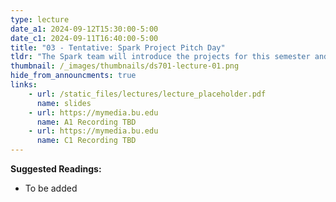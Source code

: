 ```yaml
---
type: lecture
date_a1: 2024-09-12T15:30:00-5:00
date_c1: 2024-09-11T16:40:00-5:00
title: "03 - Tentative: Spark Project Pitch Day"
tldr: "The Spark team will introduce the projects for this semester and what the selection process is."
thumbnail: /_images/thumbnails/ds701-lecture-01.png
hide_from_announcments: true
links: 
    - url: /static_files/lectures/lecture_placeholder.pdf
      name: slides
    - url: https://mymedia.bu.edu
      name: A1 Recording TBD
    - url: https://mymedia.bu.edu
      name: C1 Recording TBD
---
```


**Suggested Readings:**
- To be added

